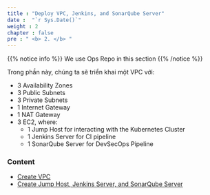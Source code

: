 ```yaml
---
title : "Deploy VPC, Jenkins, and SonarQube Server"
date :  "`r Sys.Date()`" 
weight : 2 
chapter : false
pre : " <b> 2. </b> "
---
```


{{% notice info %}}
We use Ops Repo in this section
{{% /notice %}}


Trong phần này, chúng ta sẽ triển khai một VPC với:

- 3 Availability Zones
- 3 Public Subnets
- 3 Private Subnets
- 1 Internet Gateway
- 1 NAT Gateway
- 3 EC2, where:
   - 1 Jump Host for interacting with the Kubernetes Cluster
   - 1 Jenkins Server for CI pipeline
   - 1 SonarQube Server for DevSecOps Pipeline



### Content
  - [Create VPC](2.1-basic/)
  - [Create Jump Host, Jenkins Server, and SonarQube Server](2.2-createalb-asg-ecs/)